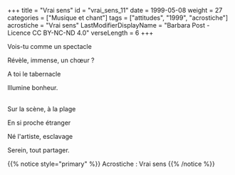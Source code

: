 +++
title = "Vrai sens"
id = "vrai_sens_11"
date = 1999-05-08
weight = 27
categories = ["Musique et chant"]
tags = ["attitudes", "1999", "acrostiche"]
acrostiche = "Vrai sens"
LastModifierDisplayName = "Barbara Post - Licence CC BY-NC-ND 4.0"
verseLength = 6
+++

Vois-tu comme un spectacle

Révèle, immense, un chœur ?

A toi le tabernacle

Illumine bonheur.

 \
Sur la scène, à la plage

En si proche étranger

Né l'artiste, esclavage

Serein, tout partager.

{{% notice style="primary" %}}
Acrostiche : Vrai sens
{{% /notice %}}
